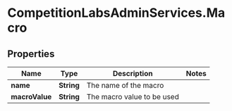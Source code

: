 # CompetitionLabsAdminServices.Macro

## Properties

Name | Type | Description | Notes
------------ | ------------- | ------------- | -------------
**name** | **String** | The name of the macro | 
**macroValue** | **String** | The macro value to be used | 


